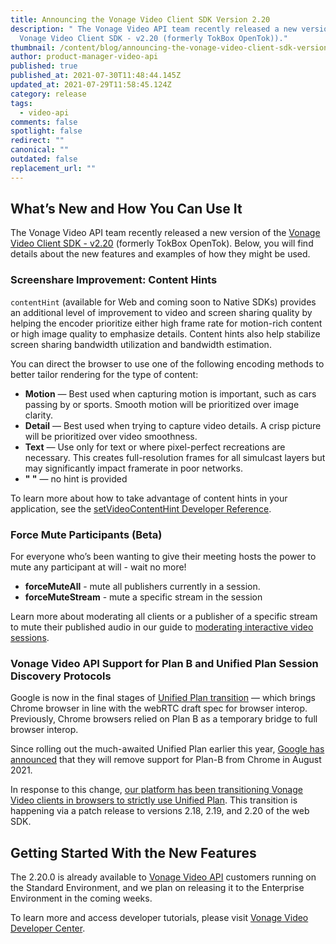 ```yaml
---
title: Announcing the Vonage Video Client SDK Version 2.20
description: " The Vonage Video API team recently released a new version of the
  Vonage Video Client SDK - v2.20 (formerly TokBox OpenTok))."
thumbnail: /content/blog/announcing-the-vonage-video-client-sdk-version-2-20/videoapi_sdk-release_1200x600.png
author: product-manager-video-api
published: true
published_at: 2021-07-30T11:48:44.145Z
updated_at: 2021-07-29T11:58:45.124Z
category: release
tags:
  - video-api
comments: false
spotlight: false
redirect: ""
canonical: ""
outdated: false
replacement_url: ""
---
```

## What’s New and How You Can Use It

The Vonage Video API team recently released a new version of the [Vonage Video Client SDK - v2.20](https://tokbox.com/developer/sdks/js/release-notes.html) (formerly TokBox OpenTok). Below, you will find details about the new features and examples of how they might be used.

### Screenshare Improvement: Content Hints

`contentHint` (available for Web and coming soon to Native SDKs) provides an additional level of improvement to video and screen sharing quality by helping the encoder prioritize either high frame rate for motion-rich content or high image quality to emphasize details. Content hints also help stabilize screen sharing bandwidth utilization and bandwidth estimation.

You can direct the browser to use one of the following encoding methods to better tailor rendering for the type of content:

- **Motion** — Best used when capturing motion is important, such as cars passing by or sports. Smooth motion will be prioritized over image clarity.
- **Detail** — Best used when trying to capture video details.  A crisp picture will be prioritized over video smoothness.
- **Text** — Use only for text or where pixel-perfect recreations are necessary. This creates full-resolution frames for all simulcast layers but may significantly impact framerate in poor networks. 
- **" "** — no hint is provided

To learn more about how to take advantage of content hints in your application, see the [setVideoContentHint Developer Reference](https://tokbox.com/developer/sdks/js/reference/Publisher.html#setVideoContentHint).


### Force Mute Participants (Beta)

For everyone who’s been wanting to give their meeting hosts the power to mute any participant at will - wait no more! 
 
- **forceMuteAll** - mute all publishers currently in a session. 
- **forceMuteStream** - mute a specific stream in the session

Learn more about moderating all clients or a publisher of a specific stream to mute their published audio in our guide to [moderating interactive video sessions](https://tokbox.com/developer/guides/moderation/js/#force_mute).


### Vonage Video API Support for Plan B and Unified Plan Session Discovery Protocols

Google is now in the final stages of [Unified Plan transition](https://webrtc.org/getting-started/unified-plan-transition-guide) — which brings Chrome browser in line with the webRTC draft spec for browser interop. Previously, Chrome browsers relied on Plan B as a temporary bridge to full browser interop.


Since rolling out the much-awaited Unified Plan earlier this year, [Google has announced](https://groups.google.com/u/1/g/discuss-webrtc/c/UBtZfawdIAA/m/-UVQQcubBQAJ?pli=1) that they will remove support for Plan-B from Chrome in August 2021.


In response to this change, [our platform has been transitioning Vonage Video clients in browsers to strictly use Unified Plan](https://support.tokbox.com/hc/en-us/articles/4402056584852-Vonage-Video-API-Support-for-Plan-B-and-Unified-Plan-Session-Discovery-Protocols). This transition is happening via a patch release to versions 2.18, 2.19, and 2.20 of the web SDK.

## Getting Started With the New Features

The 2.20.0 is already available to [Vonage Video API](https://tokbox.com/developer/) customers running on the Standard Environment, and we plan on releasing it to the Enterprise Environment in the coming weeks.

To learn more and access developer tutorials, please visit [Vonage Video Developer Center](https://tokbox.com/developer/).